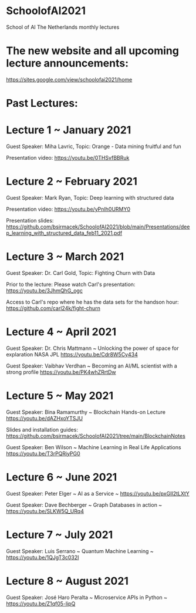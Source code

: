 # SchoolofAI2021
School of AI The Netherlands monthly lectures

# The new website and all upcoming lecture announcements:
https://sites.google.com/view/schoolofai2021/home


# Past Lectures:

# Lecture 1 ~ January 2021
Guest Speaker: Miha Lavric, Topic: Orange - Data mining fruitful and fun

Presentation video: https://youtu.be/0THSvfBBRuk

# Lecture 2 ~ February 2021
Guest Speaker: Mark Ryan, Topic: Deep learning with structured data

Presentation video: https://youtu.be/yPnIh0URMY0

Presentation slides:
https://github.com/bsirmacek/SchoolofAI2021/blob/main/Presentations/deep_learning_with_structured_data_feb11_2021.pdf


# Lecture 3 ~ March 2021
Guest Speaker: Dr. Carl Gold, Topic: Fighting Churn with Data

Prior to the lecture:
Please watch Carl's presentation: https://youtu.be/3JhmQhG_ogc

Access to Carl's repo where he has the data sets for the handson hour: https://github.com/carl24k/fight-churn

# Lecture 4 ~ April 2021
Guest Speaker: Dr. Chris Mattmann ~ Unlocking the power of space for explaration NASA JPL 
https://youtu.be/Cdr8W5Cy434


Guest Speaker: Vaibhav Verdhan ~ Becoming an AI/ML scientist with a strong profile 
https://youtu.be/PK4whZRrtDw


# Lecture 5 ~ May 2021
Guest Speaker: Bina Ramamurthy ~ Blockchain Hands-on Lecture https://youtu.be/dAZHxoYTSJU

Slides and installation guides: https://github.com/bsirmacek/SchoolofAI2021/tree/main/BlockchainNotes


Guest Speaker: Ben Wilson ~ Machine Learning in Real Life Applications https://youtu.be/T3rPQRiyPG0


# Lecture 6 ~ June 2021
Guest Speaker:  Peter Elger ~ AI as a Service ~ https://youtu.be/pxGII2tLXtY


Guest Speaker:  Dave Bechberger ~ Graph Databases in action ~ https://youtu.be/SLKW5Q_URq4


# Lecture 7 ~ July 2021
Guest Speaker:  Luis Serrano ~ Quantum Machine Learning ~ https://youtu.be/1QJgT3c032I


# Lecture 8 ~ August 2021
Guest Speaker:  José Haro Peralta ~ Microservice APIs in Python ~ https://youtu.be/Z1qf05-lipQ
 
